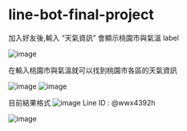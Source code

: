 # line-bot-final-project


加入好友後,輸入 “天氣資訊” 會顯示桃園市與氣溫 label

![image](https://github.com/victor5566/line-bot-final-project/blob/master/Screenshot_20180530-225119_LINE.jpg)

在輸入桃園市與氣溫就可以找到桃園市各區的天氣資訊

![image](https://github.com/victor5566/line-bot-final-project/blob/master/Screenshot_20180530-225213_LINE.jpg)
![image](https://github.com/victor5566/line-bot-final-project/blob/master/Screenshot_20180530-225237_LINE.jpg)

目前結果格式
![image](https://github.com/victor5566/line-bot-final-project/blob/master/Screenshot_20180530-225256_Sheets.jpg)
Line ID : @wwx4392h

![image](https://github.com/victor5566/line-bot-final-project/blob/master/%E5%9C%96%E7%89%871.png)
